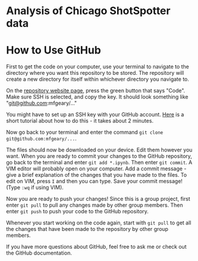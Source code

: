# Analysis of Chicago ShotSpotter data


# How to Use GitHub

First to get the code on your computer, use your terminal to navigate to the directory where you want this repository to be stored. The repository will create a new directory for itself within whichever directory you navigate to.

On the [repository website page](https://docs.github.com/en/authentication/connecting-to-github-with-ssh/adding-a-new-ssh-key-to-your-github-account), press the green button that says "Code". Make sure SSH is selected, and copy the key. It should look something like "git@github.com:mfgeary/..."

You might have to set up an SSH key with your GitHub account. [Here](https://docs.github.com/en/authentication/connecting-to-github-with-ssh/adding-a-new-ssh-key-to-your-github-account) is a short tutorial about how to do this - it takes about 2 minutes.

Now go back to your terminal and enter the command `git clone git@github.com:mfgeary/...`.

The files should now be downloaded on your device. Edit them however you want. When you are ready to commit your changes to the GitHub repository, go back to the terminal and enter `git add *.ipynb`. Then enter `git commit`. A VIM editor will probably open on your computer. Add a commit message - give a brief explanation of the changes that you have made to the files. To edit on VIM, press `I` and then you can type. Save your commit message! (Type `:wq` if using VIM).

Now you are ready to push your changes! Since this is a group project, first enter `git pull` to pull any changes made by other group members. Then enter `git push` to push your code to the GitHub repository.

Whenever you start working on the code again, start with `git pull` to get all the changes that have been made to the repository by other group members.

If you have more questions about GitHub, feel free to ask me or check out the GitHub documentation.
